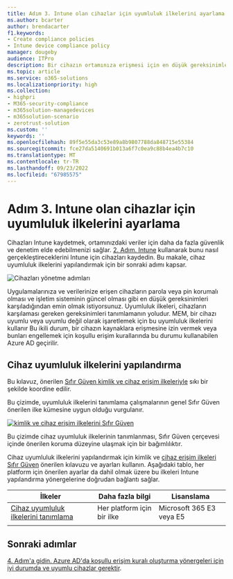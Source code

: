 ```yaml
---
title: Adım 3. Intune olan cihazlar için uyumluluk ilkelerini ayarlama
ms.author: bcarter
author: brendacarter
f1.keywords:
- Create compliance policies
- Intune device compliance policy
manager: dougeby
audience: ITPro
description: Bir cihazın ortamınıza erişmesi için en düşük gereksinimleri belirten cihaz uyumluluk ilkeleri oluşturmayı öğrenin.
ms.topic: article
ms.service: o365-solutions
ms.localizationpriority: high
ms.collection:
- highpri
- M365-security-compliance
- m365solution-managedevices
- m365solution-scenario
- zerotrust-solution
ms.custom: ''
keywords: ''
ms.openlocfilehash: 89f5e55da3c53e89a8b9807788da848715e55384
ms.sourcegitcommit: fce27da5140691b013a6f7c0ea9c88b4ea4b7c10
ms.translationtype: MT
ms.contentlocale: tr-TR
ms.lasthandoff: 09/23/2022
ms.locfileid: "67985575"
---
```

# <a name="step-3-set-up-compliance-policies-for-devices-with-intune"></a>Adım 3. Intune olan cihazlar için uyumluluk ilkelerini ayarlama

Cihazları Intune kaydetmek, ortamınızdaki veriler için daha da fazla güvenlik ve denetim elde edebilmenizi sağlar. [2. Adım. Intune](manage-devices-with-intune-enroll.md) kullanarak bunu nasıl gerçekleştireceklerini Intune için cihazları kaydedin. Bu makale, cihaz uyumluluk ilkelerini yapılandırmak için bir sonraki adımı kapsar. 

![Cihazları yönetme adımları](../media/devices/intune-mdm-step-2.png#lightbox)

Uygulamalarınıza ve verilerinize erişen cihazların parola veya pin korumalı olması ve işletim sisteminin güncel olması gibi en düşük gereksinimleri karşıladığından emin olmak istiyorsunuz. Uyumluluk ilkeleri, cihazların karşılaması gereken gereksinimleri tanımlamanın yoludur. MEM, bir cihazı uyumlu veya uyumlu değil olarak işaretlemek için bu uyumluluk ilkelerini kullanır Bu ikili durum, bir cihazın kaynaklara erişmesine izin vermek veya bunları engellemek için koşullu erişim kurallarında bu durumu kullanabilen Azure AD geçirilir. 

## <a name="configuring-device-compliance-policies"></a>Cihaz uyumluluk ilkelerini yapılandırma

Bu kılavuz, önerilen [Sıfır Güven kimlik ve cihaz erişim ilkeleriyle](../security/office-365-security/microsoft-365-policies-configurations.md) sıkı bir şekilde koordine edilir.

Bu çizimde, uyumluluk ilkelerini tanımlama çalışmalarının genel Sıfır Güven önerilen ilke kümesine uygun olduğu vurgulanır. 

[![kimlik ve cihaz erişim ilkelerini Sıfır Güven](../media/devices/identity-device-define-compliance.png#lightbox)](https://github.com/MicrosoftDocs/microsoft-365-docs/raw/public/microsoft-365/media/devices/identity-device-define-compliance.png)

Bu çizimde cihaz uyumluluk ilkelerinin tanımlanması, Sıfır Güven çerçevesi içinde önerilen koruma düzeyine ulaşmak için bir bağımlılıktır. 

Cihaz uyumluluk ilkelerini yapılandırmak için kimlik ve [cihaz erişim ilkeleri Sıfır Güven](../security/office-365-security/microsoft-365-policies-configurations.md) önerilen kılavuzu ve ayarları kullanın. Aşağıdaki tablo, her platform için önerilen ayarlar da dahil olmak üzere bu ilkeleri Intune yapılandırma yönergelerine doğrudan bağlantı sağlar.


|İlkeler |Daha fazla bilgi  |Lisanslama |
|---------|---------|---------|
|[Cihaz uyumluluk ilkelerini tanımlama ](../security/office-365-security/identity-access-policies.md#define-device-compliance-policies)   |  Her platform için bir ilke       |  Microsoft 365 E3 veya E5       |
|  |         |         |

## <a name="next-steps"></a>Sonraki adımlar

[4. Adım'a gidin. Azure AD'da koşullu erişim kuralı oluşturma yönergeleri için iyi durumda ve uyumlu cihazlar gerektir](manage-devices-with-intune-require-compliance.md).